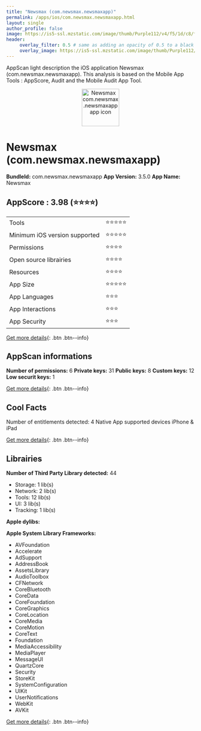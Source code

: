```yaml
---
title: "Newsmax (com.newsmax.newsmaxapp)"
permalink: /apps/ios/com.newsmax.newsmaxapp.html
layout: single
author_profile: false
image: https://is5-ssl.mzstatic.com/image/thumb/Purple112/v4/f5/1d/c8/f51dc8b3-6040-bea4-be4b-cb07d87ead8f/NewsmaxAppIcons-0-1x_U007emarketing-0-7-0-85-220.png/512x512bb.jpg
header: 
     overlay_filter: 0.5 # same as adding an opacity of 0.5 to a black background
     overlay_image: https://is5-ssl.mzstatic.com/image/thumb/Purple112/v4/f5/1d/c8/f51dc8b3-6040-bea4-be4b-cb07d87ead8f/NewsmaxAppIcons-0-1x_U007emarketing-0-7-0-85-220.png/512x512bb.jpg
---
```

AppScan light description the iOS application Newsmax (com.newsmax.newsmaxapp). This analysis is based on the Mobile App Tools : AppScore, Audit and the Mobile Audit App Tool.

  
  
<div style="text-align: center;"><img src="https://is5-ssl.mzstatic.com/image/thumb/Purple112/v4/f5/1d/c8/f51dc8b3-6040-bea4-be4b-cb07d87ead8f/NewsmaxAppIcons-0-1x_U007emarketing-0-7-0-85-220.png/512x512bb.jpg" width="100" height="100" alt="Newsmax com.newsmax.newsmaxapp app icon"></div>  
  
# Newsmax (com.newsmax.newsmaxapp)

**BundleId:** com.newsmax.newsmaxapp
**App Version:** 3.5.0
**App Name:** Newsmax


## AppScore : 3.98 (⭐️⭐️⭐️⭐️) 

<table>
<tr><td> Tools </td><td> ⭐️⭐️⭐️⭐️⭐️ </td></tr>
<tr><td> Minimum iOS version supported </td><td> ⭐️⭐️⭐️⭐️⭐️ </td></tr>
<tr><td> Permissions </td><td> ⭐️⭐️⭐️⭐️ </td></tr>
<tr><td> Open source librairies </td><td> ⭐️⭐️⭐️⭐️ </td></tr>
<tr><td> Resources </td><td> ⭐️⭐️⭐️⭐️ </td></tr>
<tr><td> App Size </td><td> ⭐️⭐️⭐️⭐️⭐️ </td></tr>
<tr><td> App Languages </td><td> ⭐️⭐️⭐️ </td></tr>
<tr><td> App Interactions </td><td> ⭐️⭐️⭐️ </td></tr>
<tr><td> App Security </td><td> ⭐️⭐️⭐️ </td></tr>
</table>

[Get more details](/pricing.html){: .btn .btn--info}  
  
## AppScan informations 

**Number of permissions:** 6
**Private keys:** 31
**Public keys:** 8
**Custom keys:** 12
**Low securit keys:** 1
  
[Get more details](/pricing.html){: .btn .btn--info}

## Cool Facts

Number of entitlements detected: 4
Native App
supported devices iPhone & iPad
  
[Get more details](/pricing.html){: .btn .btn--info}

## Librairies 
**Number of Third Party Library detected:** 44
- Storage: 1 lib(s)
- Network: 2 lib(s)
- Tools: 12 lib(s)
- UI: 3 lib(s)
- Tracking: 1 lib(s)

**Apple dylibs:**


**Apple System Library Frameworks:**
- AVFoundation
- Accelerate
- AdSupport
- AddressBook
- AssetsLibrary
- AudioToolbox
- CFNetwork
- CoreBluetooth
- CoreData
- CoreFoundation
- CoreGraphics
- CoreLocation
- CoreMedia
- CoreMotion
- CoreText
- Foundation
- MediaAccessibility
- MediaPlayer
- MessageUI
- QuartzCore
- Security
- StoreKit
- SystemConfiguration
- UIKit
- UserNotifications
- WebKit
- AVKit


  
[Get more details](/pricing.html){: .btn .btn--info}

